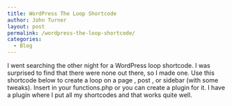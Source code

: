 ```yaml
---
title: WordPress The Loop Shortcode
author: John Turner
layout: post
permalink: /wordpress-the-loop-shortcode/
categories:
  - Blog
---
```

I went searching the other night for a WordPress loop shortcode. I was surprised to find that there were none out there, so I made one. Use this shortcode below to create a loop on a page , post , or sidebar (with some tweaks). Insert in your functions.php or you can create a plugin for it. I have a plugin where I put all my shortcodes and that works quite well.

<script src="https://gist.github.com/272610.js"></script>
